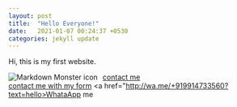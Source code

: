 ```yaml
---
layout: post
title:  "Hello Everyone!"
date:   2021-01-07 00:24:37 +0530
categories: jekyll update
---
```

Hi, this is my first website.

<a href="http://www.google.com"><img src="https://upload.wikimedia.org/wikipedia/en/thumb/6/6b/Hello_Web_Series_%28Wordmark%29_Logo.png/1200px-Hello_Web_Series_%28Wordmark%29_Logo.png"
     alt="Markdown Monster icon"
     style="float: left; margin-right: 10px;" /></a> 
     
     
     
     
     
 
<a href="http://forms.gle/64UrYVPc61Locxms7">contact me</a><br>
<a href="http://tushar002.rf.gd">contact me with my form</a>
<a href="http://wa.me/+919914733560?text=hello>WhataApp me</a>
   
   


     
     
     

